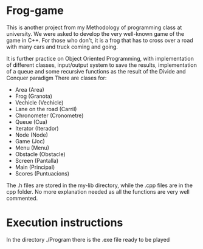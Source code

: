 # Frog-game
This is another project from my Methodology of programming class at university. We were asked to develop the very well-known game of the game in C++. For those who don't, it is a frog that has to cross over a road with many cars and truck coming and going. 

It is further practice on Object Oriented Programming, with implementation of different classes, input/output system to save the results, implementation of a queue and some recursive functions as the result of the Divide and Conquer paradigm
There are clases for:
- Area (Area)
- Frog (Granota)
- Vechicle (Vechicle)
- Lane on the road (Carril)
- Chronometer (Cronometre)
- Queue (Cua)
- Iterator (Iterador)
- Node (Node)
- Game (Joc)
- Menu (Menu)
- Obstacle (Obstacle)
- Screen (Pantalla)
- Main (Principal)
- Scores (Puntuacions)

The .h files are stored in the my-lib directory, while the .cpp files are in the cpp folder. No more explanation needed as all the functions are very well commented.

# Execution instructions
In the directory ./Program there is the .exe file ready to be played
